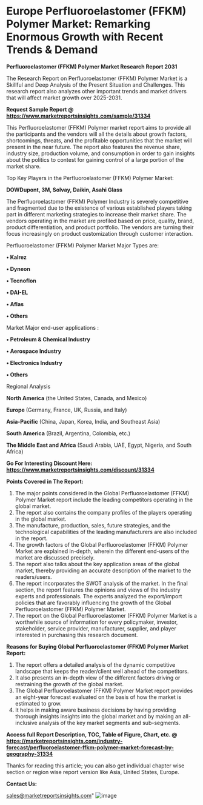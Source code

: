  # Europe Perfluoroelastomer (FFKM) Polymer Market: Remarking Enormous Growth with Recent Trends & Demand

<strong>Perfluoroelastomer (FFKM) Polymer Market Research Report 2031</strong>

The Research Report on Perfluoroelastomer (FFKM) Polymer Market is a Skillful and Deep Analysis of the Present Situation and Challenges. This research report also analyzes other important trends and market drivers that will affect market growth over 2025-2031.

<strong>Request Sample Report @ <a href=https://www.marketreportsinsights.com/sample/31334>https://www.marketreportsinsights.com/sample/31334</a></strong>

This Perfluoroelastomer (FFKM) Polymer market report aims to provide all the participants and the vendors will all the details about growth factors, shortcomings, threats, and the profitable opportunities that the market will present in the near future. The report also features the revenue share, industry size, production volume, and consumption in order to gain insights about the politics to contest for gaining control of a large portion of the market share.

Top Key Players in the Perfluoroelastomer (FFKM) Polymer Market:

<strong>DOWDupont, 3M, Solvay, Daikin, Asahi Glass</strong>

The Perfluoroelastomer (FFKM) Polymer Industry is severely competitive and fragmented due to the existence of various established players taking part in different marketing strategies to increase their market share. The vendors operating in the market are profiled based on price, quality, brand, product differentiation, and product portfolio. The vendors are turning their focus increasingly on product customization through customer interaction.

Perfluoroelastomer (FFKM) Polymer Market Major Types are:

<strong>• Kalrez

• Dyneon

• Tecnoflon

• DAI-EL

• Aflas

• Others</strong>

Market Major end-user applications :

<strong>• Petroleum & Chemical Industry

• Aerospace Industry

• Electronics Industry

• Others</strong>

Regional Analysis

</u><strong><b>North America</b></strong> (the United States, Canada, and Mexico)

<strong><b>Europe </b></strong>(Germany, France, UK, Russia, and Italy)

<strong><b>Asia-Pacific</b></strong> (China, Japan, Korea, India, and Southeast Asia)

<strong><b>South America</b></strong> (Brazil, Argentina, Colombia, etc.)

<strong><b>The Middle East and Africa</b></strong> (Saudi Arabia, UAE, Egypt, Nigeria, and South Africa)

<strong>Go For Interesting Discount Here: <a href=https://www.marketreportsinsights.com/discount/31334>https://www.marketreportsinsights.com/discount/31334</a></strong>

<strong>Points Covered in The Report:</strong>
<ol>
  <li>The major points considered in the Global Perfluoroelastomer (FFKM) Polymer Market report include the leading competitors operating in the global market.</li>
  <li>The report also contains the company profiles of the players operating in the global market.</li>
  <li>The manufacture, production, sales, future strategies, and the technological capabilities of the leading manufacturers are also included in the report.</li>
  <li>The growth factors of the Global Perfluoroelastomer (FFKM) Polymer Market are explained in-depth, wherein the different end-users of the market are discussed precisely.</li>
  <li>The report also talks about the key application areas of the global market, thereby providing an accurate description of the market to the readers/users.</li>
  <li>The report incorporates the SWOT analysis of the market. In the final section, the report features the opinions and views of the industry experts and professionals. The experts analyzed the export/import policies that are favorably influencing the growth of the Global Perfluoroelastomer (FFKM) Polymer Market.</li>
  <li>The report on the Global Perfluoroelastomer (FFKM) Polymer Market is a worthwhile source of information for every policymaker, investor, stakeholder, service provider, manufacturer, supplier, and player interested in purchasing this research document.</li>
</ol>
<strong>Reasons for Buying Global Perfluoroelastomer (FFKM) Polymer Market Report:</strong>

<ol>
  <li>The report offers a detailed analysis of the dynamic competitive landscape that keeps the reader/client well ahead of the competitors.</li>
  <li>It also presents an in-depth view of the different factors driving or restraining the growth of the global market.</li>
  <li>The Global Perfluoroelastomer (FFKM) Polymer Market report provides an eight-year forecast evaluated on the basis of how the market is estimated to grow.</li>
  <li>It helps in making aware business decisions by having providing thorough insights insights into the global market and by making an all-inclusive analysis of the key market segments and sub-segments.</li>
</ol>
<strong>Access full Report Description, TOC, Table of Figure, Chart, etc. @ <a href=https://marketreportsinsights.com/industry-forecast/perfluoroelastomer-ffkm-polymer-market-forecast-by-geography-31334>https://marketreportsinsights.com/industry-forecast/perfluoroelastomer-ffkm-polymer-market-forecast-by-geography-31334</a></strong>


Thanks for reading this article; you can also get individual chapter wise section or region wise report version like Asia, United States, Europe.

<strong>Contact Us:</strong>

sales@marketreportsinsights.com"
![image](https://github.com/user-attachments/assets/ac8d0b74-1fe9-44c4-aa58-b9379162d68b)
